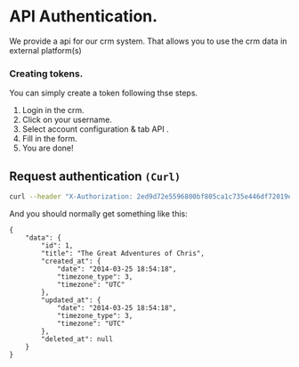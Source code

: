 # API Authentication.

We provide a api for our crm system. That allows you to use the crm data 
in external platform(s)

### Creating tokens.

You can simply create a token following thse steps. 

1) Login in the crm. 
2) Click on your username. 
3) Select account configuration & tab API . 
4) Fill in the form. 
5) You are done!

## Request authentication `(Curl)`

```bash
curl --header "X-Authorization: 2ed9d72e5596800bf805ca1c735e446df72019ef" http://localhost:8000/api/v1/books
```

And you should normally get something like this: 

```
{
    "data": {
        "id": 1,
        "title": "The Great Adventures of Chris",
        "created_at": {
            "date": "2014-03-25 18:54:18",
            "timezone_type": 3,
            "timezone": "UTC"
        },
        "updated_at": {
            "date": "2014-03-25 18:54:18",
            "timezone_type": 3,
            "timezone": "UTC"
        },
        "deleted_at": null
    }
}
```